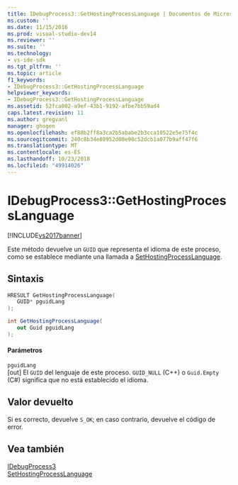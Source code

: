 ```yaml
---
title: IDebugProcess3::GetHostingProcessLanguage | Documentos de Microsoft
ms.custom: ''
ms.date: 11/15/2016
ms.prod: visual-studio-dev14
ms.reviewer: ''
ms.suite: ''
ms.technology:
- vs-ide-sdk
ms.tgt_pltfrm: ''
ms.topic: article
f1_keywords:
- IDebugProcess3::GetHostingProcessLanguage
helpviewer_keywords:
- IDebugProcess3::GetHostingProcessLanguage
ms.assetid: 52fca002-a9ef-43b1-9192-afbe7bb59ad4
caps.latest.revision: 11
ms.author: gregvanl
manager: ghogen
ms.openlocfilehash: ef88b2ff8a3ca2b5ababe2b3cca10522e5e75f4c
ms.sourcegitcommit: 240c8b34e80952d00e90c52dcb1a077b9aff47f6
ms.translationtype: MT
ms.contentlocale: es-ES
ms.lasthandoff: 10/23/2018
ms.locfileid: "49914026"
---
```

# <a name="idebugprocess3gethostingprocesslanguage"></a>IDebugProcess3::GetHostingProcessLanguage
[!INCLUDE[vs2017banner](../../../includes/vs2017banner.md)]

Este método devuelve un `GUID` que representa el idioma de este proceso, como se establece mediante una llamada a [SetHostingProcessLanguage](../../../extensibility/debugger/reference/idebugprocess3-sethostingprocesslanguage.md).  
  
## <a name="syntax"></a>Sintaxis  
  
```cpp  
HRESULT GetHostingProcessLanguage(  
   GUID* pguidLang  
);  
```  
  
```csharp  
int GetHostingProcessLanguage(  
   out Guid pguidLang  
);  
```  
  
#### <a name="parameters"></a>Parámetros  
 `pguidLang`  
 [out] El `GUID` del lenguaje de este proceso. `GUID_NULL` (C++) o `Guid.Empty` (C#) significa que no está establecido el idioma.  
  
## <a name="return-value"></a>Valor devuelto  
 Si es correcto, devuelve `S_OK`; en caso contrario, devuelve el código de error.  
  
## <a name="see-also"></a>Vea también  
 [IDebugProcess3](../../../extensibility/debugger/reference/idebugprocess3.md)   
 [SetHostingProcessLanguage](../../../extensibility/debugger/reference/idebugprocess3-sethostingprocesslanguage.md)

